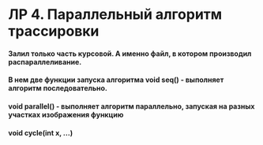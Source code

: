   # ЛР 4. Параллельный алгоритм трассировки
  
 #### Залил только часть курсовой. А именно файл, в котором производил распараллеливание.
 #### В нем две функции запуска алгоритма void seq() - выполняет алгоритм последовательно.
 #### void parallel() - выполняет алгоритм параллельно, запуская на разных участках изображения функцию 
 #### void cycle(int x, ...)
